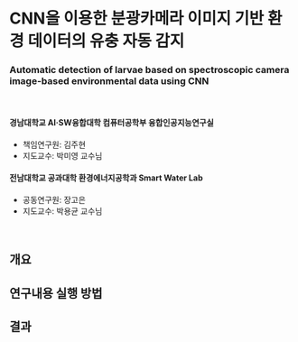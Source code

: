 # CNN을 이용한 분광카메라 이미지 기반 환경 데이터의 유충 자동 감지
### Automatic detection of larvae based on spectroscopic camera image-based environmental data using CNN

<br>

#### 경남대학교 AI·SW융합대학 컴퓨터공학부 융합인공지능연구실
- 책임연구원: 김주현
- 지도교수: 박미영 교수님

#### 전남대학교 공과대학 환경에너지공학과 Smart Water Lab
- 공동연구원: 장고은
- 지도교수: 박용균 교수님

<br>

## 개요

## 연구내용 실행 방법

## 결과
